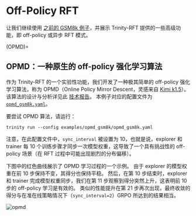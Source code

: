# Off-Policy RFT


让我们继续使用 [之前的 GSM8k 例子](./example_reasoning_basic.md)，并展示 Trinity-RFT 提供的一些高级功能，即 off-policy 或异步 RFT 模式。

(OPMD)=
## OPMD：一种原生的 off-policy 强化学习算法

作为 Trinity-RFT 的一个实验性功能，我们开发了一种极其简单的 off-policy 强化学习算法，称为 OPMD（Online Policy Mirror Descent，灵感来自 [Kimi k1.5](https://arxiv.org/abs/2501.12599)）。
该算法的设计与分析详见此 [技术报告](../../assets/opmd.pdf)。
本例子对应的配置文件为 [`opmd_gsm8k.yaml`](https://github.com/modelscope/Trinity-RFT/blob/main/examples/opmd_gsm8k/opmd_gsm8k.yaml)。

要尝试 OPMD 算法，请运行：
```shell
trinity run --config examples/opmd_gsm8k/opmd_gsm8k.yaml
```

注意，在此配置文件中，`sync_interval` 被设置为 10，也就是说，explorer 和 trainer 每 10 个训练步骤才同步一次模型权重，这导致了一个具有挑战性的 off-policy 场景（在 RFT 过程中可能出现剧烈的分布偏移）。

下图中的红色曲线展示了 OPMD 学习过程的一个示例。
由于 explorer 的模型权重在前 10 步保持不变，其得分也保持平稳。
然后，在第 10 步结束时，explorer 和 trainer 完成模型权重同步，我们在第 11 步观察到得分突然上升，这表明前 10 步的 off-policy 学习是有效的。
类似的性能提升在第 21 步再次出现，最终收敛的得分与在准在线策略情况下（`sync_interval=2`）GRPO 所达到的结果相当。

![opmd](../../assets/opmd-curve.png)
